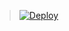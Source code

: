 

> [![Deploy](https://www.herokucdn.com/deploy/button.png)](https://dashboard.heroku.com/new?template=https://github.com/Message00/outooo)

